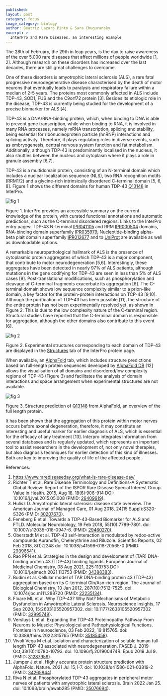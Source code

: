 ```yaml
---
published: 
layout: post
category: focus
image_category: biology
author: Beatriz Lazaro Pinto & Sara Chuguransky
excerpt: >-
  InterPro and Rare Diseases, an interesting example
---
```


The 28th of February, the 29th in leap years, is the day to raise awareness of the over 5.000 rare diseases that affect millions of people worldwide [1, 2]. Although research on these disorders has increased over the last decades, there are still great challenges to overcome.

One of these disorders is amyotrophic lateral sclerosis (ALS), a rare fatal progressive neurodegenerative disease characterised by the death of motor neurons that eventually leads to paralysis and respiratory failure within a median of 2-5 years. The proteins most commonly affected in ALS include TDP-43, SOD1, FUS and the C9orf72 protein [3]. Besides its etiologic role in the disease, TDP-43 is currently being studied for the development of a precise biomarker for ALS [4].

TDP-43 is a DNA/RNA-binding protein, which, when binding to DNA is able to prevent gene transcription, while when binding to RNA, it is involved in many RNA processes, namely mRNA transcription, splicing and stability, being essential for ribonucleoprotein particle (hnRNP) interactions and splicing activity. Therefore, it plays regulatory roles in diverse events, such as embryogenesis, central nervous system function and fat metabolism. Additionally, although TDP-43 is predominantly localised in the nucleus, it also shuttles between the nucleus and cytoplasm where it plays a role in granule assembly [6,7]. 

TDP-43 is a multidomain protein, consisting of an N-terminal domain which includes a nuclear localization sequence (NLS), two RNA recognition motifs (RRM1/2) and a glycine-rich intrinsically disordered C-terminal domain [5, 6, 8]. Figure 1 shows the different domains for human TDP-43 [Q13148](https://www.ebi.ac.uk/interpro/protein/reviewed/Q13148/) in InterPro.

![fig 1]()

Figure 1. InterPro provides an accessible summary on the current knowledge of the protein, with curated functional annotations and automatic predictions, such as the C-terminal disordered regions. Links to the InterPro entry pages: TDP-43 N-terminal [IPR041105](https://www.ebi.ac.uk/interpro/entry/InterPro/IPR041105/) and RRM [IPR000504](https://www.ebi.ac.uk/interpro/entry/InterPro/IPR000504/) domains, RNA-binding domain superfamily [IPR035979](https://www.ebi.ac.uk/interpro/entry/InterPro/IPR035979/), Nucleotide-binding alpha-beta plait domain superfamily [IPR012677](https://www.ebi.ac.uk/interpro/entry/InterPro/IPR012677/) and to [UniProt](https://www.uniprot.org/uniprot/Q13148) are available as well as downloadable options.

A remarkable neuropathological hallmark of ALS is the presence of cytoplasmic protein aggregates of which TDP-43 is a major component, that contribute to motor neurodegeneration [5,6]. Interestingly, these aggregates have been detected in nearly 97% of ALS patients, although mutations in the gene codifying for TDP-43 are seen in less than 5% of ALS cases [9]. Post-translational modifications, such as phosphorylation and cleavage of C-terminal fragments exacerbate its aggregation [6]. The C-terminal domain shows low sequence complexity similar to a prion-like domain, a key factor for the protein-protein interactions on TCP-43 [9,10]. Although the purification of TDP-43 has been possible [11], the structure of the entire protein has not been experimentally resolved yet, as shown in Figure 2. This is due to the low complexity nature of the C-terminal region. Structural studies have reported that the C-terminal domain is responsible for aggregation, although the other domains also contribute to this event [6].

![fig 2]()

Figure 2. Experimental structures corresponding to each domain of TDP-43 are displayed in the [Structures](https://www.ebi.ac.uk/interpro/protein/reviewed/Q13148/structure/PDB/#table) tab of the InterPro protein page.

When available, an [AlphaFold](https://www.ebi.ac.uk/interpro/protein/reviewed/Q13148/alphafold/) tab, which includes structure predictions based on full-length protein sequences developed by [AlphaFold DB](https://alphafold.ebi.ac.uk) [12] allows the visualisation of all domains and disordered/low complexity regions of TDP-43 (Figure 3) and facilitates the analysis of domain interactions and space arrangement when experimental structures are not available.

![fig 3]()

Figure 3. Structure prediction of [Q13148](https://www.ebi.ac.uk/interpro/protein/reviewed/Q13148/alphafold/) from AlphaFold, an overview of the full length protein.

It has been shown that the aggregation of this protein within motor nerves occurs before axonal degeneration, therefore, it may constitute an interesting and useful marker for earlier diagnosis of ALS, which is essential for the efficacy of any treatment [13]. Interpro integrates information from several databases and is regularly updated, which represents an important tool to assist researchers in the development of, not only novel therapies, but also diagnosis techniques for earlier detection of this kind of illnesses. Both are key to improving the quality of life of the affected people. 

References:

1. https://www.rarediseaseday.org/what-is-rare-disease-day/
1. Richter T et al. Rare Disease Terminology and Definitions-A Systematic Global Review: Report of the ISPOR Rare Disease Special Interest Group. Value in Health. 2015, Aug 18.  18(6):906-914 DOI: 10.1016/j.jval.2015.05.008 (PMID: [26409619](https://europepmc.org/article/MED/26409619)).
1. Hulisz D. Amyotrophic lateral sclerosis: disease state overview. The American Journal of Managed Care, 01 Aug 2018, 24(15 Suppl):S320-S326 (PMID: [30207670](https://europepmc.org/article/MED/30207670)).
1. Feneberg E et al. Towards a TDP-43-Based Biomarker for ALS and FTLD. Molecular Neurobiology, 19 Feb 2018, 55(10):7789-7801. doi: 10.1007/s12035-018-0947-6. (PMID: [29460270](https://europepmc.org/article/MED/29460270)).
1. Oberstadt M et al. TDP-43 self-interaction is modulated by redox-active compounds Auranofin, Chelerythrine and Riluzole. Scientific Reports, 02 Feb 2018, 8(1):2248 doi: 10.1038/s41598-018-20565-0 (PMID: [29396541](https://europepmc.org/article/MED/29396541)).
1. Rao PPN et al. Strategies in the design and development of (TAR) DNA-binding protein 43 (TDP-43) binding ligands. European Journal of Medicinal Chemistry, 08 Aug 2021, 225:113753 DOI: 10.1016/j.ejmech.2021.113753 (PMID: [34388383](https://europepmc.org/article/MED/34388383)).
1. Budini et al. Cellular model of TAR DNA-binding protein 43 (TDP-43) aggregation based on its C-terminal Gln/Asn-rich region. The Journal of Biological Chemistry, 10 Jan 2012, 287(10):7512-7525. doi: 10.1074/jbc.m111.288720 (PMID: [22235134](https://europepmc.org/article/MED/22235134)).
1. Floare ML et al. Why TDP-43? Why Not? Mechanisms of Metabolic Dysfunction in Amyotrophic Lateral Sclerosis. Neuroscience Insights, 17 Sep 2020, 15:2633105520957302. doi: 10.1177/2633105520957302 (PMID: [32995749](https://europepmc.org/article/MED/32995749)).
1. Versluys L et al. Expanding the TDP-43 Proteinopathy Pathway From Neurons to Muscle: Physiological and Pathophysiological Functions. Frontiers in Neuroscience, 03 Feb 2022, 16:815765. doi: 10.3389/fnins.2022.815765 (PMID: [35185458](https://europepmc.org/article/MED/35185458)).
1. Vivoli Vega M et al. Isolation and characterization of soluble human full-length TDP-43 associated with neurodegeneration. FASEB J. 2019 Oct;33(10):10780-10793.
doi: 10.1096/fj.201900474R. Epub 2019 Jul 9. (PMID: [31287959](https://europepmc.org/article/MED/31287959)).
1. Jumper J et al. Highly accurate protein structure prediction with AlphaFold. Nature. 2021 Jul 15;1-7. doi: 10.1038/s41586-021-03819-2 (PMID: [34265844](https://europepmc.org/article/MED/34265844)).
1. Riva N et al. Phosphorylated TDP-43 aggregates in peripheral motor nerves of patients with amyotrophic lateral sclerosis. Brain 2022 Jan 25. doi: 10.1093/brain/awab285 (PMID: [35076694](https://europepmc.org/article/MED/35076694)).

